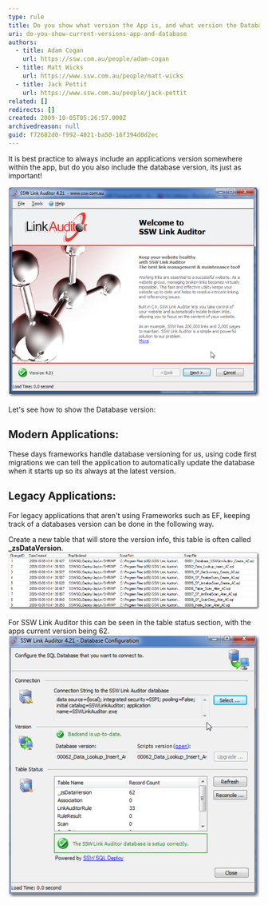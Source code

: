 ```yaml
---
type: rule
title: Do you show what version the App is, and what version the Database is?
uri: do-you-show-current-versions-app-and-database
authors:
  - title: Adam Cogan
    url: https://ssw.com.au/people/adam-cogan
  - title: Matt Wicks
    url: https://www.ssw.com.au/people/matt-wicks
  - title: Jack Pettit
    url: https://www.ssw.com.au/people/jack-pettit
related: []
redirects: []
created: 2009-10-05T05:26:57.000Z
archivedreason: null
guid: f72682d0-f992-4021-ba50-16f394d0d2ec
---
```

It is best practice to always include an applications version somewhere within  the app, but do you also include the database version, its just as important! 

![Figure: Everyone shows the version number somewhere on their app](LinkAuditor.png)  

Let's see how to show the Database version:
 
<!--endintro-->

## Modern Applications: 

These days frameworks handle database versioning for us, using code first migrations we can tell the application to automatically update the database when it starts up so its always at the latest version.

## Legacy Applications:
For legacy applications that aren't using Frameworks such as EF, keeping track of a databases version can be done in the following way. 

Create a new table that will store the version info, this table is often called **_zsDataVersion**.
![Figure: SSW Link Auditor _zsDataVersion table](zsVersionTable.png)  

For SSW Link Auditor this can be seen in the table status section, with the apps current version being 62. 
![Figure: SSW Link Auditor Database version](LinkAuditorVersion.png)  
